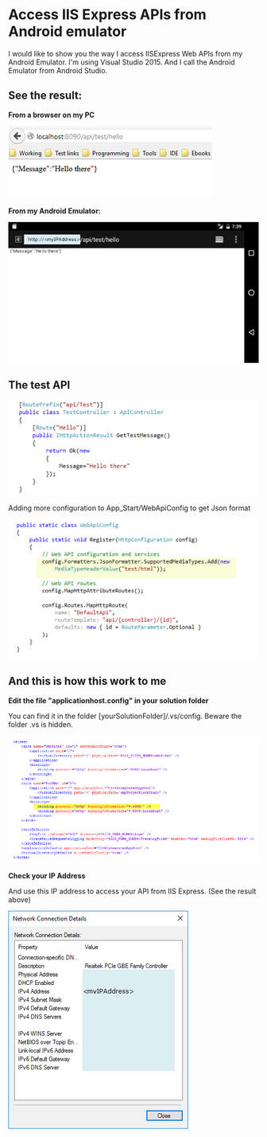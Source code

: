 # Access IIS Express APIs from Android emulator

I would like to show you the way I access IISExpress Web APIs from my Android Emulator.
I'm using Visual Studio 2015. And I call the Android Emulator from Android Studio.


## See the result:

**From a browser on my PC**

![Image of browser](https://raw.githubusercontent.com/thetukiet/Access-IIS-Express-API-from-Android-Emulator/master/b5.png)

**From my Android Emulator:**

![Image of emulator](https://raw.githubusercontent.com/thetukiet/Access-IIS-Express-API-from-Android-Emulator/master/b3.png)



## The test API

![Image of emulator](https://raw.githubusercontent.com/thetukiet/Access-IIS-Express-API-from-Android-Emulator/master/b2.png)

Adding more configuration to App_Start/WebApiConfig to get Json format

![Image of emulator](https://raw.githubusercontent.com/thetukiet/Access-IIS-Express-API-from-Android-Emulator/master/b6.png)



## And this is how this work to me

**Edit the file "applicationhost.config" in your solution folder**

You can find it in the folder [yourSolutionFolder]/.vs/config. Beware the folder .vs is hidden.

![Image of emulator](https://raw.githubusercontent.com/thetukiet/Access-IIS-Express-API-from-Android-Emulator/master/b1.png)

**Check your IP Address**

And use this IP address to access your API from IIS Express. (See the result above)

![Image of emulator](https://raw.githubusercontent.com/thetukiet/Access-IIS-Express-API-from-Android-Emulator/master/b4.png)
